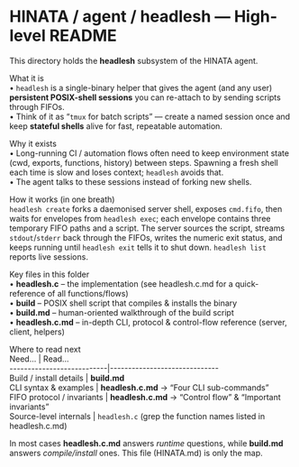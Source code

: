 # HINATA / agent / headlesh — High-level README

This directory holds the **headlesh** subsystem of the HINATA agent.

What it is  
• `headlesh` is a single-binary helper that gives the agent (and any user) **persistent POSIX-shell sessions** you can re-attach to by sending scripts through FIFOs.  
• Think of it as “`tmux` for batch scripts” — create a named session once and keep **stateful shells** alive for fast, repeatable automation.

Why it exists  
• Long-running CI / automation flows often need to keep environment state (cwd, exports, functions, history) between steps. Spawning a fresh shell each time is slow and loses context; `headlesh` avoids that.  
• The agent talks to these sessions instead of forking new shells.

How it works (in one breath)  
`headlesh create` forks a daemonised server shell, exposes `cmd.fifo`, then waits for envelopes from `headlesh exec`; each envelope contains three temporary FIFO paths and a script. The server sources the script, streams `stdout`/`stderr` back through the FIFOs, writes the numeric exit status, and keeps running until `headlesh exit` tells it to shut down. `headlesh list` reports live sessions.

Key files in this folder  
• **headlesh.c** – the implementation (see headlesh.c.md for a quick-reference of all functions/flows)  
• **build** – POSIX shell script that compiles & installs the binary  
• **build.md** – human-oriented walkthrough of the build script  
• **headlesh.c.md** – in-depth CLI, protocol & control-flow reference (server, client, helpers)

Where to read next  
Need…                      | Read…  
---------------------------|------------------------------  
Build / install details    | **build.md**  
CLI syntax & examples      | **headlesh.c.md** → “Four CLI sub-commands”  
FIFO protocol / invariants | **headlesh.c.md** → “Control flow” & “Important invariants”  
Source-level internals     | `headlesh.c` (grep the function names listed in headlesh.c.md)

In most cases **headlesh.c.md** answers *runtime* questions, while **build.md** answers *compile/install* ones. This file (HINATA.md) is only the map.